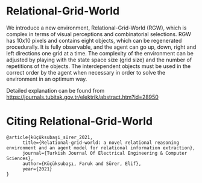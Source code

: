 # Relational-Grid-World

We introduce a new environment, Relational-Grid-World (RGW), which is complex in terms of 
visual perceptions and combinatorial selections. RGW has 10x10 pixels and contains eight objects, which can
be regenerated procedurally. It is fully observable, and the agent can go up, down,
right and left directions one grid at a time. The complexity of the environment can be adjusted by playing with
the state space size (grid size) and the number of repetitions of the objects. The interdependent objects must 
be used in the correct order by the agent when necessary in order to solve the environment in an optimum way.

Detailed explanation can be found from https://journals.tubitak.gov.tr/elektrik/abstract.htm?id=28950

# Citing Relational-Grid-World

```
@article{küçüksubaşi_sürer_2021, 
      title={Relational-grid-world: a novel relational reasoning environment and an agent model for relational information extraction},
      journal={Turkish Journal Of Electrical Engineering & Computer Sciences}, 
      author={Küçüksubaşı, Faruk and Sürer, Elif}, 
      year={2021}
}
```
